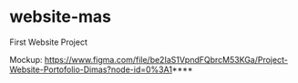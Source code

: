 # website-mas
First Website Project 


Mockup: https://www.figma.com/file/be2IaS1VpndFQbrcM53KGa/Project-Website-Portofolio-Dimas?node-id=0%3A1****

